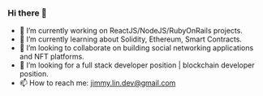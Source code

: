 ### Hi there 👋

- 🔭 I’m currently working on ReactJS/NodeJS/RubyOnRails projects.
- 🌱 I’m currently learning about Solidity, Ethereum, Smart Contracts.
- 👯 I’m looking to collaborate on building social networking applications and NFT platforms.
- 🤔 I’m looking for a full stack developer position | blockchain developer position.
- 📫 How to reach me: jimmy.lin.dev@gmail.com

